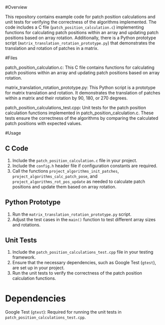 
#Overview

This repository contains example code for patch position calculations and unit tests for verifying the correctness of the algorithms implemented. 
The code includes a C file (`patch_position_calculation.c`) implementing functions for calculating patch positions within an array and updating patch positions 
based on array rotation. Additionally, there is a Python prototype script (`matrix_translation_rotation_prototype.py`) that demonstrates the translation 
and rotation of patches in a matrix.

#Files

patch_position_calculation.c: 
This C file contains functions for calculating patch positions within an array and updating patch positions based on array rotation. 

matrix_translation_rotation_prototype.py: 
This Python script is a prototype for matrix translation and rotation. It demonstrates the translation of patches within a matrix and their rotation by 90,
180, or 270 degrees.

patch_position_calculations_test.cpp: 
Unit tests for the patch position calculation functions implemented in patch_position_calculation.c. 
These tests ensure the correctness of the algorithms by comparing the calculated patch positions with expected values.

#Usage

## C Code
1. Include the `patch_position_calculation.c` file in your project.
2. Include the `config.h` header file if configuration constants are required.
3. Call the functions `project_algorithms_init_patches`, `project_algorithms_calc_patch_pose`, and `project_algorithms_rot_pos_update` as needed to calculate patch positions and update them based on array rotation.

## Python Prototype
1. Run the `matrix_translation_rotation_prototype.py` script.
2. Adjust the test cases in the `main()` function to test different array sizes and rotations.

## Unit Tests
1. Include the `patch_position_calculations_test.cpp` file in your testing framework.
2. Ensure that the necessary dependencies, such as Google Test (`gtest`), are set up in your project.
3. Run the unit tests to verify the correctness of the patch position calculation functions.


# Dependencies

Google Test (`gtest`): Required for running the unit tests in `patch_position_calculations_test.cpp`.
